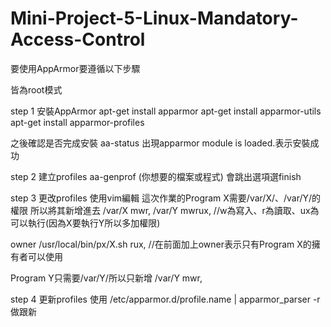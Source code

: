 # Mini-Project-5-Linux-Mandatory-Access-Control

要使用AppArmor要遵循以下步驟

皆為root模式

step 1 
安裝AppArmor
  apt-get install apparmor
  apt-get install apparmor-utils
  apt-get install apparmor-profiles
  
之後確認是否完成安裝
  aa-status
  出現apparmor module is loaded.表示安裝成功
  
step 2
建立profiles 
  aa-genprof (你想要的檔案或程式)
  會跳出選項選finish
  
step 3
更改profiles
  使用vim編輯
  這次作業的Program X需要/var/X/、/var/Y/的權限 所以將其新增進去
  /var/X mwr,
  /var/Y mwrux,  //w為寫入、r為讀取、ux為可以執行(因為X要執行Y所以多加權限)
  
  owner /usr/local/bin/px/X.sh rux, //在前面加上owner表示只有Program X的擁有者可以使用
  
  Program Y只需要/var/Y/所以只新增
  /var/Y mwr,
  
step 4
更新profiles
  使用 /etc/apparmor.d/profile.name | apparmor_parser -r做跟新
